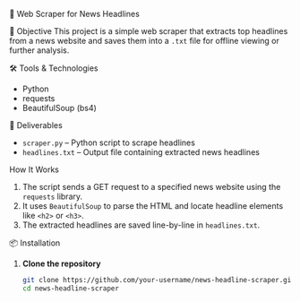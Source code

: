 📰 Web Scraper for News Headlines

🚀 Objective
This project is a simple web scraper that extracts top headlines from a news website and saves them into a `.txt` file for offline viewing or further analysis.

 🛠️ Tools & Technologies
- Python
- requests
- BeautifulSoup (bs4)


📁 Deliverables
- `scraper.py` – Python script to scrape headlines
- `headlines.txt` – Output file containing extracted news headlines

How It Works
1. The script sends a GET request to a specified news website using the `requests` library.
2. It uses `BeautifulSoup` to parse the HTML and locate headline elements like `<h2>` or `<h3>`.
3. The extracted headlines are saved line-by-line in `headlines.txt`.

📦 Installation

1. **Clone the repository**
   ```bash
   git clone https://github.com/your-username/news-headline-scraper.git
   cd news-headline-scraper
